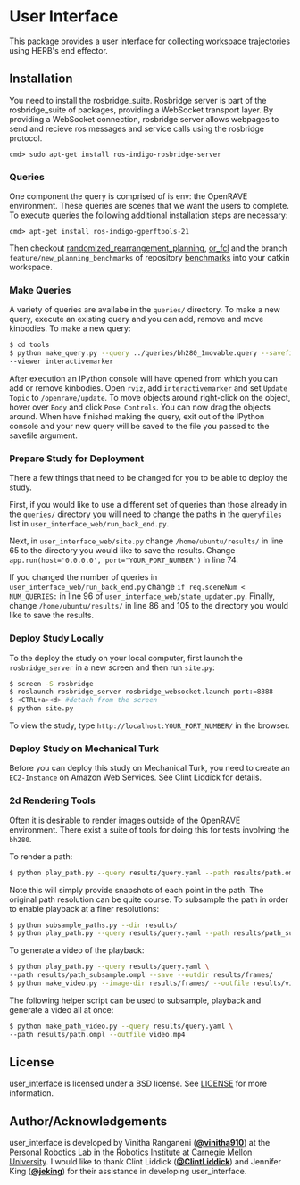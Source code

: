 # User Interface
This package provides a user interface for collecting workspace trajectories using HERB's end effector.

## Installation
You need to install the rosbridge_suite. Rosbridge server is part of the rosbridge_suite of packages, providing a WebSocket transport layer. By providing a WebSocket connection, rosbridge server allows webpages to send and recieve ros messages and service calls using the rosbridge protocol. 
```
cmd> sudo apt-get install ros-indigo-rosbridge-server
```

### Queries
One component the query is comprised of is env: the OpenRAVE environment. These queries are scenes that we want the users to complete. To execute queries the following additional installation steps are necessary:
```
cmd> apt-get install ros-indigo-gperftools-21
```
Then checkout [randomized_rearrangement_planning](https://github.com/personalrobotics/randomized_rearrangement_planning), [or_fcl](https://github.com/personalrobotics/or_fcl) and the branch ```feature/new_planning_benchmarks``` of repository [benchmarks](https://github.com/personalrobotics/benchmarks) into your catkin workspace.


### Make Queries
A variety of queries are availabe in the ```queries/``` directory. To make a new query, execute an existing query and you can add, remove and move kinbodies. To make a new query:
```bash
$ cd tools
$ python make_query.py --query ../queries/bh280_1movable.query --savefile bh280_temp.yaml \
--viewer interactivemarker
```
After execution an IPython console will have opened from which you can add or remove kinbodies. Open ```rviz```, add ```interactivemarker``` and set ```Update Topic``` to ```/openrave/update```. To move objects around right-click on the object, hover over ```Body``` and click ```Pose Controls```. You can now drag the objects around. When have finished making the query, exit out of the IPython console and your new query will be saved to the file you passed to the savefile argument. 

### Prepare Study for Deployment
There a few things that need to be changed for you to be able to deploy the study. 

First, if you would like to use a different set of queries than those already in the ```queries/``` directory you will need to change the paths in the ```queryfiles``` list in ```user_interface_web/run_back_end.py```.

Next, in ```user_interface_web/site.py``` change ```/home/ubuntu/results/``` in line 65 to the directory you would like to save the results. Change ```app.run(host='0.0.0.0', port="YOUR_PORT_NUMBER")``` in line 74.

If you changed the number of queries in ```user_interface_web/run_back_end.py``` change ```if req.sceneNum < NUM_QUERIES:``` in line 96 of ```user_interface_web/state_updater.py```. Finally, change ```/home/ubuntu/results/``` in line 86 and 105 to the directory you would like to save the results.

### Deploy Study Locally
To the deploy the study on your local computer, first launch the ```rosbridge_server``` in a new screen and then run ```site.py```:
```bash
$ screen -S rosbridge
$ roslaunch rosbridge_server rosbridge_websocket.launch port:=8888
$ <CTRL+a><d> #detach from the screen
$ python site.py
```

To view the study, type ```http://localhost:YOUR_PORT_NUMBER/``` in the browser.

### Deploy Study on Mechanical Turk
Before you can deploy this study on Mechanical Turk, you need to create an ```EC2-Instance``` on Amazon Web Services. See Clint Liddick for details.

### 2d Rendering Tools
Often it is desirable to render images outside of the OpenRAVE environment. There exist a suite of tools for doing this for tests involving the ```bh280```.

To render a path:
```bash
$ python play_path.py --query results/query.yaml --path results/path.ompl
```
Note this will simply provide snapshots of each point in the path. The original path resolution can be quite course. To subsample the path in order to enable playback at a finer resolutions:
```bash
$ python subsample_paths.py --dir results/
$ python play_path.py --query results/query.yaml --path results/path_subsample.ompl
```
To generate a video of the playback:
```bash
$ python play_path.py --query results/query.yaml \
--path results/path_subsample.ompl --save --outdir results/frames/
$ python make_video.py --image-dir results/frames/ --outfile results/video.mp4
```

The following helper script can be used to subsample, playback and generate a video all at once:
```bash
$ python make_path_video.py --query results/query.yaml \
--path results/path.ompl --outfile video.mp4
```

## License
user_interface is licensed under a BSD license. See [LICENSE](https://github.com/personalrobotics/user_interface/blob/master/LICENSE) for more information.

## Author/Acknowledgements
user_interface is developed by Vinitha Ranganeni ([**@vinitha910**](https://github.com/vinitha910)) at the [Personal Robotics Lab](https://personalrobotics.ri.cmu.edu/) in the [Robotics Institute](http://ri.cmu.edu/) at [Carnegie Mellon University](http://www.cmu.edu/). I would like to thank Clint Liddick ([**@ClintLiddick**](https://github.com/ClintLiddick)) and Jennifer King ([**@jeking**](https://github.com/jeking04)) for their assistance in developing user_interface. 
